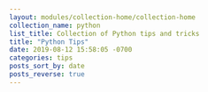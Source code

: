 ```yaml
---
layout: modules/collection-home/collection-home
collection_name: python
list_title: Collection of Python tips and tricks
title: "Python Tips"
date: 2019-08-12 15:58:05 -0700
categories: tips
posts_sort_by: date
posts_reverse: true
---
```

